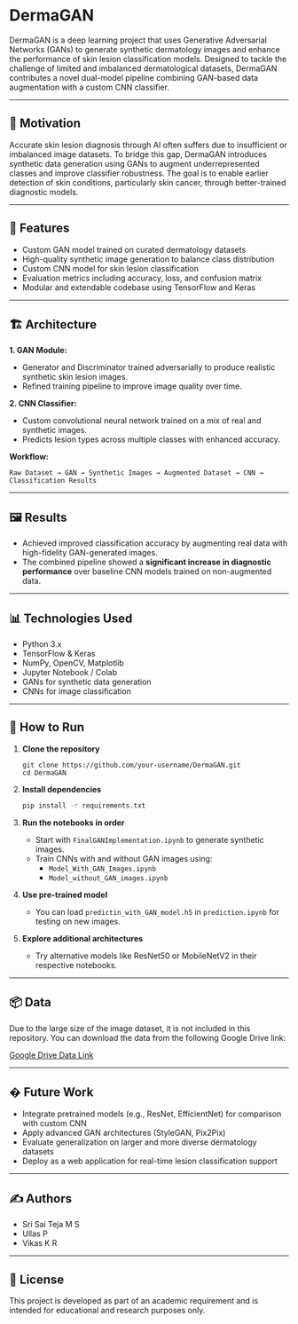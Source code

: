 
# DermaGAN

DermaGAN is a deep learning project that uses Generative Adversarial Networks (GANs) to generate synthetic dermatology images and enhance the performance of skin lesion classification models. Designed to tackle the challenge of limited and imbalanced dermatological datasets, DermaGAN contributes a novel dual-model pipeline combining GAN-based data augmentation with a custom CNN classifier.

---

## 🧠 Motivation

Accurate skin lesion diagnosis through AI often suffers due to insufficient or imbalanced image datasets. To bridge this gap, DermaGAN introduces synthetic data generation using GANs to augment underrepresented classes and improve classifier robustness. The goal is to enable earlier detection of skin conditions, particularly skin cancer, through better-trained diagnostic models.

---

## 🧰 Features

- Custom GAN model trained on curated dermatology datasets
- High-quality synthetic image generation to balance class distribution
- Custom CNN model for skin lesion classification
- Evaluation metrics including accuracy, loss, and confusion matrix
- Modular and extendable codebase using TensorFlow and Keras

---

## 🏗️ Architecture

**1. GAN Module:**
- Generator and Discriminator trained adversarially to produce realistic synthetic skin lesion images.
- Refined training pipeline to improve image quality over time.

**2. CNN Classifier:**
- Custom convolutional neural network trained on a mix of real and synthetic images.
- Predicts lesion types across multiple classes with enhanced accuracy.

**Workflow:**

```
Raw Dataset → GAN → Synthetic Images → Augmented Dataset → CNN → Classification Results
```

---

## 🖼️ Results

- Achieved improved classification accuracy by augmenting real data with high-fidelity GAN-generated images.
- The combined pipeline showed a **significant increase in diagnostic performance** over baseline CNN models trained on non-augmented data.

---

## 📊 Technologies Used

- Python 3.x
- TensorFlow & Keras
- NumPy, OpenCV, Matplotlib
- Jupyter Notebook / Colab
- GANs for synthetic data generation
- CNNs for image classification

---

## 🚀 How to Run

1. **Clone the repository**  
   ```
   git clone https://github.com/your-username/DermaGAN.git
   cd DermaGAN
   ```

2. **Install dependencies**
   ```bash
   pip install -r requirements.txt
   ```

3. **Run the notebooks in order**
   - Start with `FinalGANImplementation.ipynb` to generate synthetic images.
   - Train CNNs with and without GAN images using:
     - `Model_With_GAN_Images.ipynb`
     - `Model_without_GAN_images.ipynb`

4. **Use pre-trained model**
   - You can load `predictin_with_GAN_model.h5` in `prediction.ipynb` for testing on new images.

5. **Explore additional architectures**
   - Try alternative models like ResNet50 or MobileNetV2 in their respective notebooks.

---

## 📦 Data

Due to the large size of the image dataset, it is not included in this repository. You can download the data from the following Google Drive link:

[Google Drive Data Link](https://drive.google.com/drive/u/0/folders/1sEhUQS-lSO3g_Czgb6GrmWDg8SKbd5LF)

---

## � Future Work

- Integrate pretrained models (e.g., ResNet, EfficientNet) for comparison with custom CNN
- Apply advanced GAN architectures (StyleGAN, Pix2Pix)
- Evaluate generalization on larger and more diverse dermatology datasets
- Deploy as a web application for real-time lesion classification support

---

## ✍️ Authors

- Sri Sai Teja M S  
- Ullas P  
- Vikas K R  

---

## 📜 License

This project is developed as part of an academic requirement and is intended for educational and research purposes only.


